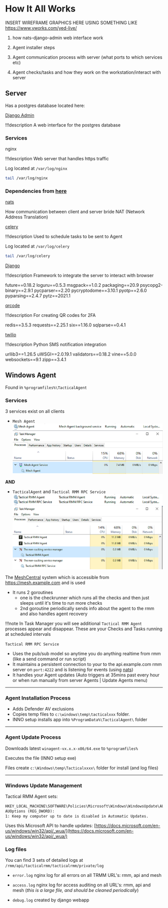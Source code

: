 # How It All Works

INSERT WIREFRAME GRAPHICS HERE USING SOMETHING LIKE <https://www.yworks.com/yed-live/>

1) how nats-django-admin web interface work

2) Agent installer steps

3) Agent communication process with server (what ports to which services etc)

4) Agent checks/tasks and how they work on the workstation/interact with server

## Server

Has a postgres database located here:

[Django Admin](https://wh1te909.github.io/tacticalrmm/functions/django_admin.html)

!!!description
    A web interface for the postgres database

### Services

nginx

!!!description
    Web server that handles https traffic

Log located at `/var/log/nginx`

```bash
tail /var/log/nginx
```

### Dependencies from [here](https://github.com/wh1te909/tacticalrmm/blob/develop/api/tacticalrmm/requirements.txt)

[nats](https://nats.io/)

How communication between client and server bride NAT (Network Address Translation)

[celery](https://github.com/celery/celery)

!!!description
    Used to schedule tasks to be sent to Agent

Log located at `/var/log/celery`

```bash
tail /var/log/celery
```

[Django](https://www.djangoproject.com/)

!!!description
    Framework to integrate the server to interact with browser

future==0.18.2
loguru==0.5.3
msgpack==1.0.2
packaging==20.9
psycopg2-binary==2.9.1
pycparser==2.20
pycryptodome==3.10.1
pyotp==2.6.0
pyparsing==2.4.7
pytz==2021.1

[qrcode](https://pypi.org/project/qrcode/)

!!!description
    For creating QR codes for 2FA

redis==3.5.3
requests==2.25.1
six==1.16.0
sqlparse==0.4.1

[twilio](https://www.twilio.com/)

!!!description
    Python SMS notification integration

urllib3==1.26.5
uWSGI==2.0.19.1
validators==0.18.2
vine==5.0.0
websockets==9.1
zipp==3.4.1

## Windows Agent

Found in `%programfiles%\TacticalAgent`

### Services

3 services exist on all clients

* `Mesh Agent`
![MeshService](images/trmm_services_mesh.png)
![MeshAgentTaskManager](images/trmm_services__taskmanager_mesh.png)

**AND**

* `TacticalAgent` and `Tactical RMM RPC Service`
![TacticalAgentServices](images/trmm_services.png)
![TacticalAgentTaskManager](images/trmm_services__taskmanager_agent.png)

The [MeshCentral](https://meshcentral.com/) system which is accessible from <https://mesh.example.com> and is used

* It runs 2 goroutines
  * one is the checkrunner which runs all the checks and then just sleeps until it's time to run more checks
  * 2nd goroutine periodically sends info about the agent to the rmm and also handles agent recovery

!!!note
    In Task Manager you will see additional `Tactical RMM Agent` processes appear and disappear. These are your Checks and Tasks running at scheduled intervals

`Tactical RMM RPC Service`

* Uses the pub/sub model so anytime you do anything realtime from rmm (like a send command or run script)
* It maintains a persistent connection to your to the api.example.com rmm server on `port:4222` and is listening for events (using [nats](https://nats.io/))
* It handles your Agent updates (Auto triggers at 35mins past every hour or when run manually from server Agents | Update Agents menu)

***

### Agent Installation Process

* Adds Defender AV exclusions
* Copies temp files to `c:\windows\temp\tacticalxxx` folder.
* INNO setup installs app into `%ProgramData%\TacticalAgent\` folder

***

### Agent Update Process

Downloads latest `winagent-vx.x.x-x86/64.exe` to `%programfiles%`

Executes the file (INNO setup exe)

Files create `c:\Windows\temp\Tacticalxxxx\` folder for install (and log files)

***

### Windows Update Management

Tactical RMM Agent sets:

```reg
HKEY_LOCAL_MACHINE\SOFTWARE\Policies\Microsoft\Windows\WindowsUpdate\AU
AUOptions (REG_DWORD):
1: Keep my computer up to date is disabled in Automatic Updates.
```

Uses this Microsoft API to handle updates: [https://docs.microsoft.com/en-us/windows/win32/api/_wua/](https://docs.microsoft.com/en-us/windows/win32/api/_wua/)

### Log files

You can find 3 sets of detailed logs at `/rmm/api/tacticalrmm/tacticalrmm/private/log`

* `error.log` nginx log for all errors on all TRMM URL's: rmm, api and mesh

* `access.log` nginx log for access auditing on all URL's: rmm, api and mesh (_this is a large file, and should be cleaned periodically_)

* `debug.log` created by django webapp
